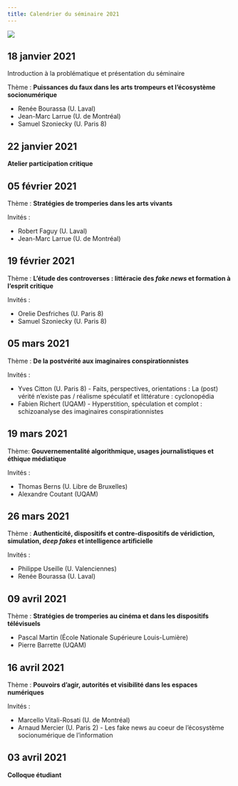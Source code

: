 ```yaml
---
title: Calendrier du séminaire 2021
---
```


![](/lignes.jpg)

## 18 janvier 2021

Introduction à la problématique et présentation du séminaire

Thème :
**Puissances du faux dans les arts trompeurs et l’écosystème socionumérique**

- Renée Bourassa (U. Laval)
- Jean-Marc Larrue (U. de Montréal)
- Samuel Szoniecky (U. Paris 8)

## 22 janvier 2021

**Atelier participation critique**

## 05 février 2021

Thème :
**Stratégies de tromperies dans les arts vivants**

Invités : 

- Robert Faguy (U. Laval)
- Jean-Marc Larrue (U. de Montréal)

## 19 février 2021

Thème :
**L’étude des controverses : littéracie des _fake news_ et formation à l’esprit critique**

Invités : 

- Orelie Desfriches (U. Paris 8)
- Samuel Szoniecky (U. Paris 8) 

## 05 mars 2021

Thème :
**De la postvérité aux imaginaires conspirationnistes**

Invités :

- Yves Citton (U. Paris 8) - Faits, perspectives, orientations : La (post) vérité n’existe pas / réalisme spéculatif et littérature : cyclonopédia
- Fabien Richert (UQAM) - Hyperstition, spéculation et complot : schizoanalyse des imaginaires conspirationnistes

## 19 mars 2021

Thème:
**Gouvernementalité algorithmique, usages journalistiques et éthique médiatique**

Invités :

- Thomas Berns (U. Libre de Bruxelles)
- Alexandre Coutant (UQAM)

## 26 mars 2021

Thème :
**Authenticité, dispositifs et contre-dispositifs de véridiction, simulation, _deep fakes_ et intelligence artificielle**

Invités : 

- Philippe Useille (U. Valenciennes)
- Renée Bourassa (U. Laval)

## 09 avril 2021

Thème :
**Stratégies de tromperies au cinéma et dans les dispositifs télévisuels**

- Pascal Martin (École Nationale Supérieure Louis-Lumière)
- Pierre Barrette (UQAM)

## 16 avril 2021

Thème :
**Pouvoirs d’agir, autorités et visibilité dans les espaces numériques**

Invités :

- Marcello Vitali-Rosati (U. de Montréal)
- Arnaud Mercier (U. Paris 2) - Les fake news au coeur de l’écosystème socionumérique de l’information

## 03 avril 2021

**Colloque étudiant**
